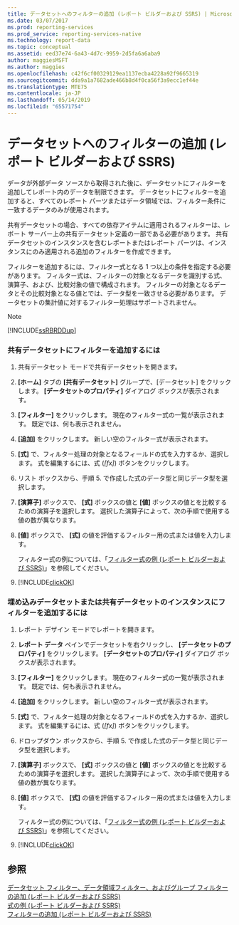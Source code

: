 ```yaml
---
title: データセットへのフィルターの追加 (レポート ビルダーおよび SSRS) | Microsoft Docs
ms.date: 03/07/2017
ms.prod: reporting-services
ms.prod_service: reporting-services-native
ms.technology: report-data
ms.topic: conceptual
ms.assetid: eed37e74-6a43-4d7c-9959-2d5fa6a6aba9
author: maggiesMSFT
ms.author: maggies
ms.openlocfilehash: c42f6cf00329129ea1137ecba4228a92f9665319
ms.sourcegitcommit: dda9a1a7682ade466b8d4f0ca56f3a9ecc1ef44e
ms.translationtype: MTE75
ms.contentlocale: ja-JP
ms.lasthandoff: 05/14/2019
ms.locfileid: "65571754"
---
```

# <a name="add-a-filter-to-a-dataset-report-builder-and-ssrs"></a>データセットへのフィルターの追加 (レポート ビルダーおよび SSRS)
  データが外部データ ソースから取得された後に、データセットにフィルターを追加してレポート内のデータを制限できます。 データセットにフィルターを追加すると、すべてのレポート パーツまたはデータ領域では、フィルター条件に一致するデータのみが使用されます。  
  
 共有データセットの場合、すべての依存アイテムに適用されるフィルターは、レポート サーバー上の共有データセット定義の一部である必要があります。 共有データセットのインスタンスを含むレポートまたはレポート パーツは、インスタンスにのみ適用される追加のフィルターを作成できます。  
  
 フィルターを追加するには、フィルター式となる 1 つ以上の条件を指定する必要があります。 フィルター式は、フィルターの対象となるデータを識別する式、演算子、および、比較対象の値で構成されます。 フィルターの対象となるデータとその比較対象となる値とでは、データ型を一致させる必要があります。 データセットの集計値に対するフィルター処理はサポートされません。  
  
> [!NOTE]  
>  [!INCLUDE[ssRBRDDup](../../includes/ssrbrddup-md.md)]  
  
### <a name="to-add-a-filter-to-a-shared-dataset"></a>共有データセットにフィルターを追加するには  
  
1.  共有データセット モードで共有データセットを開きます。  
  
2.  **[ホーム]** タブの **[共有データセット]** グループで、[データセット] をクリックします。 **[データセットのプロパティ]** ダイアログ ボックスが表示されます。  
  
3.  **[フィルター]** をクリックします。 現在のフィルター式の一覧が表示されます。 既定では、何も表示されません。  
  
4.  **[追加]** をクリックします。 新しい空のフィルター式が表示されます。  
  
5.  **[式]** で、フィルター処理の対象となるフィールドの式を入力するか、選択します。 式を編集するには、式 (*[fx]*) ボタンをクリックします。  
  
6.  リスト ボックスから、手順 5. で作成した式のデータ型と同じデータ型を選択します。  
  
7.  **[演算子]** ボックスで、 **[式]** ボックスの値と **[値]** ボックスの値とを比較するための演算子を選択します。 選択した演算子によって、次の手順で使用する値の数が異なります。  
  
8.  **[値]** ボックスで、 **[式]** の値を評価するフィルター用の式または値を入力します。  
  
     フィルター式の例については、「[フィルター式の例 &#40;レポート ビルダーおよび SSRS&#41;](../../reporting-services/report-design/filter-equation-examples-report-builder-and-ssrs.md)」を参照してください。  
  
9. [!INCLUDE[clickOK](../../includes/clickok-md.md)]  
  
### <a name="to-add-a-filter-to-an-embedded-dataset-or-a-shared-dataset-instance"></a>埋め込みデータセットまたは共有データセットのインスタンスにフィルターを追加するには  
  
1.  レポート デザイン モードでレポートを開きます。  
  
2.  **レポート データ** ペインでデータセットを右クリックし、 **[データセットのプロパティ]** をクリックします。 **[データセットのプロパティ]** ダイアログ ボックスが表示されます。  
  
3.  **[フィルター]** をクリックします。 現在のフィルター式の一覧が表示されます。 既定では、何も表示されません。  
  
4.  **[追加]** をクリックします。 新しい空のフィルター式が表示されます。  
  
5.  **[式]** で、フィルター処理の対象となるフィールドの式を入力するか、選択します。 式を編集するには、式 (*[fx]*) ボタンをクリックします。  
  
6.  ドロップダウン ボックスから、手順 5. で作成した式のデータ型と同じデータ型を選択します。  
  
7.  **[演算子]** ボックスで、 **[式]** ボックスの値と **[値]** ボックスの値とを比較するための演算子を選択します。 選択した演算子によって、次の手順で使用する値の数が異なります。  
  
8.  **[値]** ボックスで、 **[式]** の値を評価するフィルター用の式または値を入力します。  
  
     フィルター式の例については、「[フィルター式の例 &#40;レポート ビルダーおよび SSRS&#41;](../../reporting-services/report-design/filter-equation-examples-report-builder-and-ssrs.md)」を参照してください。  
  
9. [!INCLUDE[clickOK](../../includes/clickok-md.md)]  
  
## <a name="see-also"></a>参照  
 [データセット フィルター、データ領域フィルター、およびグループ フィルターの追加 &#40;レポート ビルダーおよび SSRS&#41;](../../reporting-services/report-design/add-dataset-filters-data-region-filters-and-group-filters.md)   
 [式の例 (レポート ビルダーおよび SSRS)](../../reporting-services/report-design/expression-examples-report-builder-and-ssrs.md)   
 [フィルターの追加 &#40;レポート ビルダーおよび SSRS&#41;](../../reporting-services/report-design/add-a-filter-report-builder-and-ssrs.md)  
  
  
